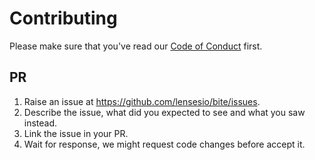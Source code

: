 # Contributing

Please make sure that you've read our [Code of Conduct](https://github.com/lensesio/bite/blob/master/CODE_OF_CONDUCT.md) first.

## PR

1. Raise an issue at https://github.com/lensesio/bite/issues.
2. Describe the issue, what did you expected to see and what you saw instead.
3. Link the issue in your PR.
4. Wait for response, we might request code changes before accept it.